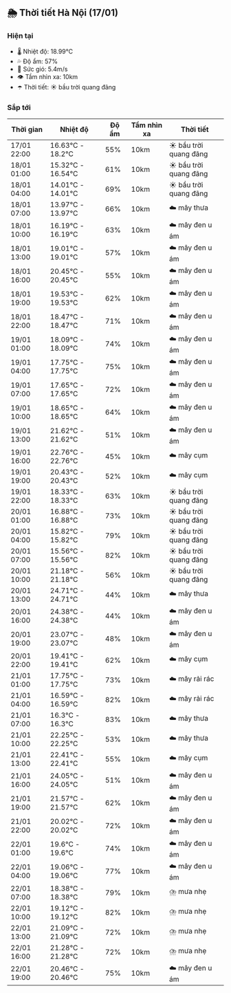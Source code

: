 ## 🌦️ Thời tiết Hà Nội (17/01)

### Hiện tại

- 🌡️ Nhiệt độ: 18.99℃
- 💦 Độ ẩm: 57%
- 💨 Sức gió: 5.4m/s
- 👁️ Tầm nhìn xa: 10km
- ☂️ Thời tiết: ☀️ bầu trời quang đãng

### Sắp tới

| Thời gian | Nhiệt độ | Độ ẩm | Tầm nhìn xa | Thời tiết |
| --- | --- | --- | --- | --- |
| 17/01 22:00 | 16.63℃ - 18.2℃ | 55% | 10km | ☀️ bầu trời quang đãng |
| 18/01 01:00 | 15.32℃ - 16.54℃ | 61% | 10km | ☀️ bầu trời quang đãng |
| 18/01 04:00 | 14.01℃ - 14.01℃ | 69% | 10km | ☀️ bầu trời quang đãng |
| 18/01 07:00 | 13.97℃ - 13.97℃ | 66% | 10km | ☁️ mây thưa |
| 18/01 10:00 | 16.19℃ - 16.19℃ | 63% | 10km | ☁️ mây đen u ám |
| 18/01 13:00 | 19.01℃ - 19.01℃ | 57% | 10km | ☁️ mây đen u ám |
| 18/01 16:00 | 20.45℃ - 20.45℃ | 55% | 10km | ☁️ mây đen u ám |
| 18/01 19:00 | 19.53℃ - 19.53℃ | 62% | 10km | ☁️ mây đen u ám |
| 18/01 22:00 | 18.47℃ - 18.47℃ | 71% | 10km | ☁️ mây đen u ám |
| 19/01 01:00 | 18.09℃ - 18.09℃ | 74% | 10km | ☁️ mây đen u ám |
| 19/01 04:00 | 17.75℃ - 17.75℃ | 75% | 10km | ☁️ mây đen u ám |
| 19/01 07:00 | 17.65℃ - 17.65℃ | 72% | 10km | ☁️ mây đen u ám |
| 19/01 10:00 | 18.65℃ - 18.65℃ | 64% | 10km | ☁️ mây đen u ám |
| 19/01 13:00 | 21.62℃ - 21.62℃ | 51% | 10km | ☁️ mây đen u ám |
| 19/01 16:00 | 22.76℃ - 22.76℃ | 45% | 10km | ☁️ mây cụm |
| 19/01 19:00 | 20.43℃ - 20.43℃ | 52% | 10km | ☁️ mây cụm |
| 19/01 22:00 | 18.33℃ - 18.33℃ | 63% | 10km | ☀️ bầu trời quang đãng |
| 20/01 01:00 | 16.88℃ - 16.88℃ | 73% | 10km | ☀️ bầu trời quang đãng |
| 20/01 04:00 | 15.82℃ - 15.82℃ | 79% | 10km | ☀️ bầu trời quang đãng |
| 20/01 07:00 | 15.56℃ - 15.56℃ | 82% | 10km | ☀️ bầu trời quang đãng |
| 20/01 10:00 | 21.18℃ - 21.18℃ | 56% | 10km | ☀️ bầu trời quang đãng |
| 20/01 13:00 | 24.71℃ - 24.71℃ | 44% | 10km | ☁️ mây thưa |
| 20/01 16:00 | 24.38℃ - 24.38℃ | 44% | 10km | ☁️ mây đen u ám |
| 20/01 19:00 | 23.07℃ - 23.07℃ | 48% | 10km | ☁️ mây đen u ám |
| 20/01 22:00 | 19.41℃ - 19.41℃ | 62% | 10km | ☁️ mây cụm |
| 21/01 01:00 | 17.75℃ - 17.75℃ | 73% | 10km | ☁️ mây rải rác |
| 21/01 04:00 | 16.59℃ - 16.59℃ | 82% | 10km | ☁️ mây rải rác |
| 21/01 07:00 | 16.3℃ - 16.3℃ | 83% | 10km | ☁️ mây thưa |
| 21/01 10:00 | 22.25℃ - 22.25℃ | 53% | 10km | ☁️ mây thưa |
| 21/01 13:00 | 22.41℃ - 22.41℃ | 55% | 10km | ☁️ mây cụm |
| 21/01 16:00 | 24.05℃ - 24.05℃ | 51% | 10km | ☁️ mây đen u ám |
| 21/01 19:00 | 21.57℃ - 21.57℃ | 62% | 10km | ☁️ mây đen u ám |
| 21/01 22:00 | 20.02℃ - 20.02℃ | 72% | 10km | ☁️ mây đen u ám |
| 22/01 01:00 | 19.6℃ - 19.6℃ | 74% | 10km | ☁️ mây đen u ám |
| 22/01 04:00 | 19.06℃ - 19.06℃ | 77% | 10km | ☁️ mây đen u ám |
| 22/01 07:00 | 18.38℃ - 18.38℃ | 79% | 10km | ⛈️ mưa nhẹ |
| 22/01 10:00 | 19.12℃ - 19.12℃ | 82% | 10km | ⛈️ mưa nhẹ |
| 22/01 13:00 | 21.09℃ - 21.09℃ | 72% | 10km | ⛈️ mưa nhẹ |
| 22/01 16:00 | 21.28℃ - 21.28℃ | 72% | 10km | ⛈️ mưa nhẹ |
| 22/01 19:00 | 20.46℃ - 20.46℃ | 75% | 10km | ☁️ mây đen u ám |

